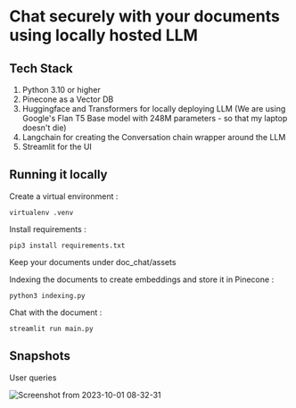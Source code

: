 
# Chat securely with your documents using locally hosted LLM

## Tech Stack
1. Python 3.10 or higher
2. Pinecone as a Vector DB
3. Huggingface and Transformers for locally deploying LLM (We are using Google's Flan T5 Base model with 248M parameters - so that my laptop doesn't die)
4. Langchain for creating the Conversation chain wrapper around the LLM
5. Streamlit for the UI

## Running it locally

Create a virtual environment :

	virtualenv .venv

Install requirements :

	pip3 install requirements.txt

Keep your documents under doc_chat/assets

Indexing the documents to create embeddings and store it in Pinecone :

	python3 indexing.py

Chat with the document :

	streamlit run main.py

## Snapshots

User queries

![Screenshot from 2023-10-01 08-32-31](https://github.com/msouvikrepo/doc-chat-local/assets/127878886/76c8ad0a-4e31-4ed9-85f0-a32c689b4ae9)


